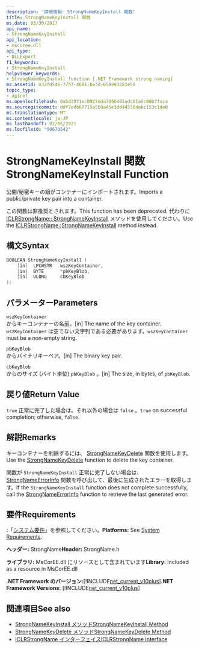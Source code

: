 ```yaml
---
description: '詳細情報: StrongNameKeyInstall 関数'
title: StrongNameKeyInstall 関数
ms.date: 03/30/2017
api_name:
- StrongNameKeyInstall
api_location:
- mscoree.dll
api_type:
- DLLExport
f1_keywords:
- StrongNameKeyInstall
helpviewer_keywords:
- StrongNameKeyInstall function [.NET Framework strong naming]
ms.assetid: e32fd546-7757-4681-be3d-658e93281e50
topic_type:
- apiref
ms.openlocfilehash: 0a5d3971ac0927dda7066405adc01a5c80b7faca
ms.sourcegitcommit: ddf7edb67715a5b9a45e3dd44536dabc153c1de0
ms.translationtype: MT
ms.contentlocale: ja-JP
ms.lasthandoff: 02/06/2021
ms.locfileid: "99670542"
---
```

# <a name="strongnamekeyinstall-function"></a><span data-ttu-id="c794b-103">StrongNameKeyInstall 関数</span><span class="sxs-lookup"><span data-stu-id="c794b-103">StrongNameKeyInstall Function</span></span>

<span data-ttu-id="c794b-104">公開/秘密キーの組がコンテナーにインポートされます。</span><span class="sxs-lookup"><span data-stu-id="c794b-104">Imports a public/private key pair into a container.</span></span>

<span data-ttu-id="c794b-105">この関数は非推奨とされます。</span><span class="sxs-lookup"><span data-stu-id="c794b-105">This function has been deprecated.</span></span> <span data-ttu-id="c794b-106">代わりに [ICLRStrongName:: StrongNameKeyInstall](../hosting/iclrstrongname-strongnamekeyinstall-method.md) メソッドを使用してください。</span><span class="sxs-lookup"><span data-stu-id="c794b-106">Use the [ICLRStrongName::StrongNameKeyInstall](../hosting/iclrstrongname-strongnamekeyinstall-method.md) method instead.</span></span>

## <a name="syntax"></a><span data-ttu-id="c794b-107">構文</span><span class="sxs-lookup"><span data-stu-id="c794b-107">Syntax</span></span>

```cpp
BOOLEAN StrongNameKeyInstall (
    [in]  LPCWSTR   wszKeyContainer,
    [in]  BYTE      *pbKeyBlob,
    [in]  ULONG     cbKeyBlob
);
```

## <a name="parameters"></a><span data-ttu-id="c794b-108">パラメーター</span><span class="sxs-lookup"><span data-stu-id="c794b-108">Parameters</span></span>

`wszKeyContainer`\
<span data-ttu-id="c794b-109">からキーコンテナーの名前。</span><span class="sxs-lookup"><span data-stu-id="c794b-109">[in] The name of the key container.</span></span> <span data-ttu-id="c794b-110">`wszKeyContainer` は空でない文字列である必要があります。</span><span class="sxs-lookup"><span data-stu-id="c794b-110">`wszKeyContainer` must be a non-empty string.</span></span>

`pbKeyBlob`\
<span data-ttu-id="c794b-111">からバイナリキーペア。</span><span class="sxs-lookup"><span data-stu-id="c794b-111">[in] The binary key pair.</span></span>

`cbKeyBlob`\
<span data-ttu-id="c794b-112">からのサイズ (バイト単位) `pbKeyBlob` 。</span><span class="sxs-lookup"><span data-stu-id="c794b-112">[in] The size, in bytes, of `pbKeyBlob`.</span></span>

## <a name="return-value"></a><span data-ttu-id="c794b-113">戻り値</span><span class="sxs-lookup"><span data-stu-id="c794b-113">Return Value</span></span>

<span data-ttu-id="c794b-114">`true` 正常に完了した場合は。それ以外の場合は `false` 。</span><span class="sxs-lookup"><span data-stu-id="c794b-114">`true` on successful completion; otherwise, `false`.</span></span>

## <a name="remarks"></a><span data-ttu-id="c794b-115">解説</span><span class="sxs-lookup"><span data-stu-id="c794b-115">Remarks</span></span>

<span data-ttu-id="c794b-116">キーコンテナーを削除するには、 [StrongNameKeyDelete](strongnamekeydelete-function.md) 関数を使用します。</span><span class="sxs-lookup"><span data-stu-id="c794b-116">Use the [StrongNameKeyDelete](strongnamekeydelete-function.md) function to delete the key container.</span></span>

<span data-ttu-id="c794b-117">関数が `StrongNameKeyInstall` 正常に完了しない場合は、 [StrongNameErrorInfo](strongnameerrorinfo-function.md) 関数を呼び出して、最後に生成されたエラーを取得します。</span><span class="sxs-lookup"><span data-stu-id="c794b-117">If the `StrongNameKeyInstall` function does not complete successfully, call the [StrongNameErrorInfo](strongnameerrorinfo-function.md) function to retrieve the last generated error.</span></span>

## <a name="requirements"></a><span data-ttu-id="c794b-118">要件</span><span class="sxs-lookup"><span data-stu-id="c794b-118">Requirements</span></span>

<span data-ttu-id="c794b-119">**:**「[システム要件](../../get-started/system-requirements.md)」を参照してください。</span><span class="sxs-lookup"><span data-stu-id="c794b-119">**Platforms:** See [System Requirements](../../get-started/system-requirements.md).</span></span>

<span data-ttu-id="c794b-120">**ヘッダー:** StrongName</span><span class="sxs-lookup"><span data-stu-id="c794b-120">**Header:** StrongName.h</span></span>

<span data-ttu-id="c794b-121">**ライブラリ:** MsCorEE.dll にリソースとして含まれています</span><span class="sxs-lookup"><span data-stu-id="c794b-121">**Library:** Included as a resource in MsCorEE.dll</span></span>

<span data-ttu-id="c794b-122">**.NET Framework のバージョン:**[!INCLUDE[net_current_v10plus](../../../../includes/net-current-v10plus-md.md)]</span><span class="sxs-lookup"><span data-stu-id="c794b-122">**.NET Framework Versions:** [!INCLUDE[net_current_v10plus](../../../../includes/net-current-v10plus-md.md)]</span></span>

## <a name="see-also"></a><span data-ttu-id="c794b-123">関連項目</span><span class="sxs-lookup"><span data-stu-id="c794b-123">See also</span></span>

- [<span data-ttu-id="c794b-124">StrongNameKeyInstall メソッド</span><span class="sxs-lookup"><span data-stu-id="c794b-124">StrongNameKeyInstall Method</span></span>](../hosting/iclrstrongname-strongnamekeyinstall-method.md)
- [<span data-ttu-id="c794b-125">StrongNameKeyDelete メソッド</span><span class="sxs-lookup"><span data-stu-id="c794b-125">StrongNameKeyDelete Method</span></span>](../hosting/iclrstrongname-strongnamekeydelete-method.md)
- [<span data-ttu-id="c794b-126">ICLRStrongName インターフェイス</span><span class="sxs-lookup"><span data-stu-id="c794b-126">ICLRStrongName Interface</span></span>](../hosting/iclrstrongname-interface.md)
